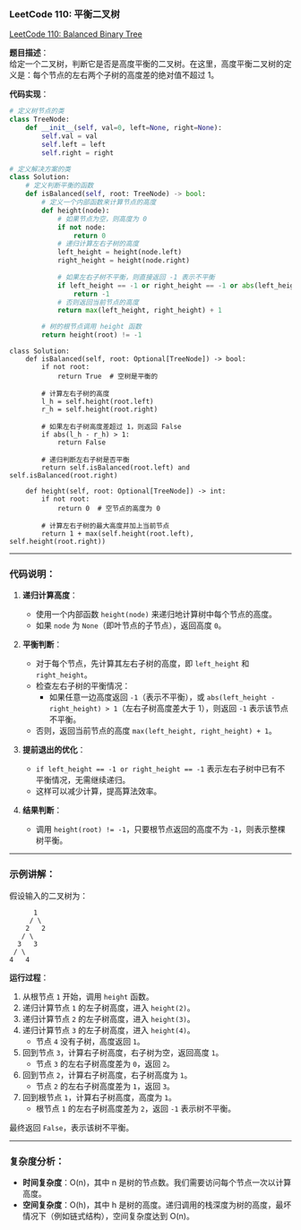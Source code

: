 ### LeetCode 110: 平衡二叉树
[LeetCode 110: Balanced Binary Tree](https://leetcode.com/problems/balanced-binary-tree/)

**题目描述**：  
给定一个二叉树，判断它是否是高度平衡的二叉树。在这里，高度平衡二叉树的定义是：每个节点的左右两个子树的高度差的绝对值不超过 1。


**代码实现**：
```python
# 定义树节点的类
class TreeNode:
    def __init__(self, val=0, left=None, right=None):
        self.val = val
        self.left = left
        self.right = right

# 定义解决方案的类
class Solution:
    # 定义判断平衡的函数
    def isBalanced(self, root: TreeNode) -> bool:
        # 定义一个内部函数来计算节点的高度
        def height(node):
            # 如果节点为空，则高度为 0
            if not node:
                return 0
            # 递归计算左右子树的高度
            left_height = height(node.left)
            right_height = height(node.right)
            
            # 如果左右子树不平衡，则直接返回 -1 表示不平衡
            if left_height == -1 or right_height == -1 or abs(left_height - right_height) > 1:
                return -1
            # 否则返回当前节点的高度
            return max(left_height, right_height) + 1

        # 树的根节点调用 height 函数
        return height(root) != -1
```

```pyrhon
class Solution:
    def isBalanced(self, root: Optional[TreeNode]) -> bool:
        if not root:
            return True  # 空树是平衡的

        # 计算左右子树的高度
        l_h = self.height(root.left)
        r_h = self.height(root.right)

        # 如果左右子树高度差超过 1，则返回 False
        if abs(l_h - r_h) > 1:
            return False
        
        # 递归判断左右子树是否平衡
        return self.isBalanced(root.left) and self.isBalanced(root.right)
    
    def height(self, root: Optional[TreeNode]) -> int:
        if not root:
            return 0  # 空节点的高度为 0
        
        # 计算左右子树的最大高度并加上当前节点
        return 1 + max(self.height(root.left), self.height(root.right))

```


---

### 代码说明：

1. **递归计算高度**：
   - 使用一个内部函数 `height(node)` 来递归地计算树中每个节点的高度。
   - 如果 `node` 为 `None`（即叶节点的子节点），返回高度 `0`。
   
2. **平衡判断**：
   - 对于每个节点，先计算其左右子树的高度，即 `left_height` 和 `right_height`。
   - 检查左右子树的平衡情况：
     - 如果任意一边高度返回 `-1`（表示不平衡），或 `abs(left_height - right_height) > 1`（左右子树高度差大于 1），则返回 `-1` 表示该节点不平衡。
   - 否则，返回当前节点的高度 `max(left_height, right_height) + 1`。

3. **提前退出的优化**：
   - `if left_height == -1 or right_height == -1` 表示左右子树中已有不平衡情况，无需继续递归。
   - 这样可以减少计算，提高算法效率。

4. **结果判断**：
   - 调用 `height(root) != -1`，只要根节点返回的高度不为 `-1`，则表示整棵树平衡。

---

### 示例讲解：

假设输入的二叉树为：
```
      1
     / \
    2   2
   / \
  3   3
 / \
4   4
```

**运行过程**：

1. 从根节点 `1` 开始，调用 `height` 函数。
2. 递归计算节点 `1` 的左子树高度，进入 `height(2)`。
3. 递归计算节点 `2` 的左子树高度，进入 `height(3)`。
4. 递归计算节点 `3` 的左子树高度，进入 `height(4)`。
   - 节点 `4` 没有子树，高度返回 `1`。
5. 回到节点 `3`，计算右子树高度，右子树为空，返回高度 `1`。
   - 节点 `3` 的左右子树高度差为 `0`，返回 `2`。
6. 回到节点 `2`，计算右子树高度，右子树高度为 `1`。
   - 节点 `2` 的左右子树高度差为 `1`，返回 `3`。
7. 回到根节点 `1`，计算右子树高度，高度为 `1`。
   - 根节点 `1` 的左右子树高度差为 `2`，返回 `-1` 表示树不平衡。

最终返回 `False`，表示该树不平衡。

---

### 复杂度分析：

- **时间复杂度**：O(n)，其中 n 是树的节点数。我们需要访问每个节点一次以计算高度。
- **空间复杂度**：O(h)，其中 h 是树的高度。递归调用的栈深度为树的高度，最坏情况下（例如链式结构），空间复杂度达到 O(n)。


